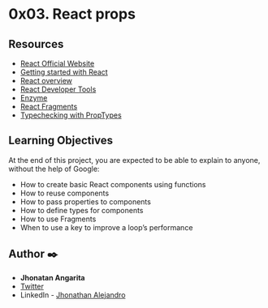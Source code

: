 # 0x03. React props

## Resources

- [React Official Website](https://reactjs.org/)
- [Getting started with React](https://www.taniarascia.com/getting-started-with-react/)
- [React overview](https://reactjs.org/docs/getting-started.html)
- [React Developer Tools](https://chrome.google.com/webstore/detail/react-developer-tools/fmkadmapgofadopljbjfkapdkoienihi)
- [Enzyme](https://enzymejs.github.io/enzyme/docs/api/shallow.html)
- [React Fragments](https://reactjs.org/docs/fragments.html)
- [Typechecking with PropTypes](https://reactjs.org/docs/typechecking-with-proptypes.html)

## Learning Objectives

At the end of this project, you are expected to be able to explain to anyone, without the help of Google:

- How to create basic React components using functions
- How to reuse components
- How to pass properties to components
- How to define types for components
- How to use Fragments
- When to use a key to improve a loop’s performance

## Author :black_nib:

- **Jhonatan Angarita**
- [Twitter](https://twitter.com/Alejandro_Angar)
- LinkedIn - [Jhonathan Alejandro](https://github.com/JhonathanAlejandro01)
